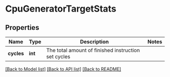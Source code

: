 # CpuGeneratorTargetStats

## Properties
Name | Type | Description | Notes
------------ | ------------- | ------------- | -------------
**cycles** | **int** | The total amount of finished instruction set cycles | 

[[Back to Model list]](../README.md#documentation-for-models) [[Back to API list]](../README.md#documentation-for-api-endpoints) [[Back to README]](../README.md)


